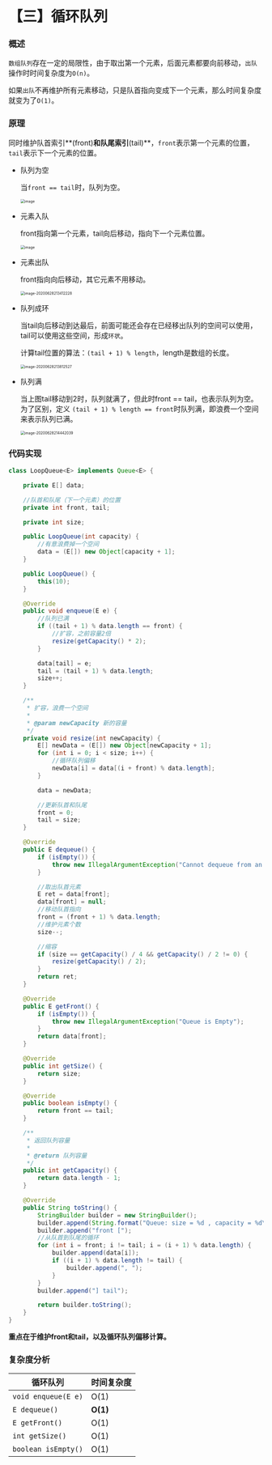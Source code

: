 # 【三】循环队列

### 概述

`数组队列`存在一定的局限性，由于取出第一个元素，后面元素都要向前移动，`出队`操作时时间复杂度为`O(n)`。

如果`出队`不再维护所有元素移动，只是队首指向变成下一个元素，那么时间复杂度就变为了`O(1)`。

### 原理

同时维护队首索引**(front)**和队尾索引**(tail)**，`front`表示第一个元素的位置，`tail`表示下一个元素的位置。

* 队列为空

  当`front == tail`时，队列为空。

  <img src="./images/队列为空.png" alt="image" style="zoom:50%;" />

* 元素入队

  front指向第一个元素，tail向后移动，指向下一个元素位置。

  <img src="./images/元素入队.png" alt="image" style="zoom:50%;" />

* 元素出队

  front指向向后移动，其它元素不用移动。

  <img src="./images/元素出队.png" alt="image-20200628213412228" style="zoom:50%;" />

* 队列成环

  当tail向后移动到达最后，前面可能还会存在已经移出队列的空间可以使用，tail可以使用这些空间，形成`环状`。

  计算tail位置的算法：`(tail + 1) % length`，length是数组的长度。

  <img src="./images/成环.png" alt="image-20200628213812527" style="zoom:50%;" />

* 队列满

  当上图tail移动到2时，队列就满了，但此时front == tail，也表示队列为空。为了区别，定义 `(tail + 1) % length == front`时队列满，即浪费一个空间来表示队列已满。

  <img src="./images/队列满.png" alt="image-20200628214442039" style="zoom:50%;" />

### 代码实现

```java
class LoopQueue<E> implements Queue<E> {

    private E[] data;

    //队首和队尾（下一个元素）的位置
    private int front, tail;

    private int size;

    public LoopQueue(int capacity) {
        //有意浪费掉一个空间
        data = (E[]) new Object[capacity + 1];
    }

    public LoopQueue() {
        this(10);
    }

    @Override
    public void enqueue(E e) {
        //队列已满
        if ((tail + 1) % data.length == front) {
            //扩容，之前容量2倍
            resize(getCapacity() * 2);
        }

        data[tail] = e;
        tail = (tail + 1) % data.length;
        size++;
    }

    /**
     * 扩容，浪费一个空间
     *
     * @param newCapacity 新的容量
     */
    private void resize(int newCapacity) {
        E[] newData = (E[]) new Object[newCapacity + 1];
        for (int i = 0; i < size; i++) {
            //循环队列偏移
            newData[i] = data[(i + front) % data.length];
        }

        data = newData;

        //更新队首和队尾
        front = 0;
        tail = size;
    }

    @Override
    public E dequeue() {
        if (isEmpty()) {
            throw new IllegalArgumentException("Cannot dequeue from an empty queue.");
        }

        //取出队首元素
        E ret = data[front];
        data[front] = null;
        //移动队首指向
        front = (front + 1) % data.length;
        //维护元素个数
        size--;

        //缩容
        if (size == getCapacity() / 4 && getCapacity() / 2 != 0) {
            resize(getCapacity() / 2);
        }
        return ret;
    }

    @Override
    public E getFront() {
        if (isEmpty()) {
            throw new IllegalArgumentException("Queue is Empty");
        }
        return data[front];
    }

    @Override
    public int getSize() {
        return size;
    }

    @Override
    public boolean isEmpty() {
        return front == tail;
    }

    /**
     * 返回队列容量
     *
     * @return 队列容量
     */
    public int getCapacity() {
        return data.length - 1;
    }

    @Override
    public String toString() {
        StringBuilder builder = new StringBuilder();
        builder.append(String.format("Queue: size = %d , capacity = %d\n", size, getCapacity()));
        builder.append("front [");
      	//从队首到队尾的循环
        for (int i = front; i != tail; i = (i + 1) % data.length) {
            builder.append(data[i]);
            if ((i + 1) % data.length != tail) {
                builder.append(", ");
            }
        }
        builder.append("] tail");

        return builder.toString();
    }
}
```

**重点在于维护front和tail，以及循环队列偏移计算。**

### 复杂度分析

| 循环队列            | 时间复杂度 |
| ------------------- | ---------- |
| `void enqueue(E e)` | O(1)       |
| `E dequeue()`       | **O(1)**   |
| `E getFront()`      | O(1)       |
| `int getSize()`     | O(1)       |
| `boolean isEmpty()` | O(1)       |

